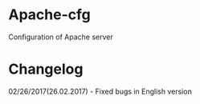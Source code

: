 # Apache-cfg
Configuration of Apache server

# Changelog

02/26/2017(26.02.2017) - Fixed bugs in English version
